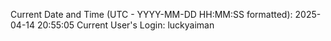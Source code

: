 Current Date and Time (UTC - YYYY-MM-DD HH:MM:SS formatted): 2025-04-14 20:55:05
Current User's Login: luckyaiman

